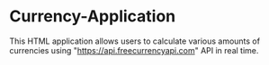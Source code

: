 # Currency-Application
This HTML application allows users to calculate various amounts of currencies using "https://api.freecurrencyapi.com" API in real time.
